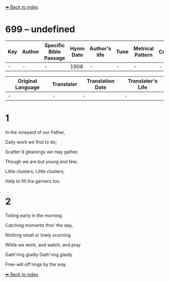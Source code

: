 [⬅️ Back to index](../README.md)

# 699 – undefined

Key | Author   | Specific Bible Passage     |Hymn Date |Author's life |Tune |Metrical Pattern   |Composer/Source
-- | --------- | ---------------------------|----------|--------------|-----|-------------------|-------------  
- |- |- |1908 |- |- |- |-

Original Language | Translater | Translation Date   | Translater's Life  
----------------- | --------- | --------------------|-------------     
\- |- |- |-




# 1

In the vineyard of our Father, 

Daily work we find to do;

Scatter'd gleanings we may gather,

Though we are but young and few;

Little clusters, Little clusters,

Help to fill the garners too.



# 2

Toiling early in the morning.

Catching moments thro' the day,

Nothing small or lowly scorning

While we work, and watch, and pray

Gath'ring gladly  Gath'ring gladly

Free-will off'rings by the way.

[⬅️ Back to index](../README.md)
